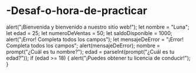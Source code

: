 # -Desaf-o-hora-de-practicar
alert("¡Bienvenida y bienvenido a nuestro sitio web!");
let nombre = "Luna";
let edad = 25;
let numeroDeVentas = 50;
let saldoDisponible = 1000;
alert("¡Error! Completa todos los campos");
let mensajeDeError = "¡Error! Completa todos los campos";
alert(mensajeDeError);
nombre = prompt("¿Cuál es tu nombre?");
edad = parseInt(prompt("¿Cuál es tu edad?"));
if (edad >= 18) {
  alert("¡Puedes obtener tu licencia de conducir!");
}
